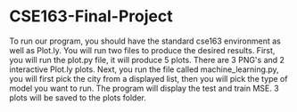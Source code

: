 # CSE163-Final-Project

To run our program, you should have the standard cse163 environment as well as
Plot.ly. You will run two files to produce the desired results. First, you
will run the plot.py file, it will produce 5 plots. There are 3 PNG's and 2
interactive Plot.ly plots. Next, you run the file called machine_learning.py,
you will first pick the city from a displayed list, then you will pick the
type of model you want to run. The program will display the test and train
MSE. 3 plots will be saved to the plots folder.
